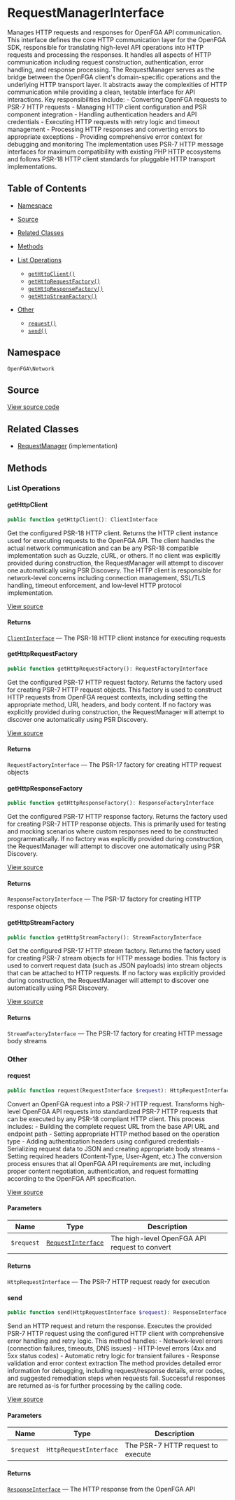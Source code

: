 # RequestManagerInterface

Manages HTTP requests and responses for OpenFGA API communication. This interface defines the core HTTP communication layer for the OpenFGA SDK, responsible for translating high-level API operations into HTTP requests and processing the responses. It handles all aspects of HTTP communication including request construction, authentication, error handling, and response processing. The RequestManager serves as the bridge between the OpenFGA client&#039;s domain-specific operations and the underlying HTTP transport layer. It abstracts away the complexities of HTTP communication while providing a clean, testable interface for API interactions. Key responsibilities include: - Converting OpenFGA requests to PSR-7 HTTP requests - Managing HTTP client configuration and PSR component integration - Handling authentication headers and API credentials - Executing HTTP requests with retry logic and timeout management - Processing HTTP responses and converting errors to appropriate exceptions - Providing comprehensive error context for debugging and monitoring The implementation uses PSR-7 HTTP message interfaces for maximum compatibility with existing PHP HTTP ecosystems and follows PSR-18 HTTP client standards for pluggable HTTP transport implementations.

## Table of Contents

- [Namespace](#namespace)
- [Source](#source)
- [Related Classes](#related-classes)
- [Methods](#methods)

- [List Operations](#list-operations)
  - [`getHttpClient()`](#gethttpclient)
  - [`getHttpRequestFactory()`](#gethttprequestfactory)
  - [`getHttpResponseFactory()`](#gethttpresponsefactory)
  - [`getHttpStreamFactory()`](#gethttpstreamfactory)
- [Other](#other)
  - [`request()`](#request)
  - [`send()`](#send)

## Namespace

`OpenFGA\Network`

## Source

[View source code](https://github.com/evansims/openfga-php/blob/main/src/Network/RequestManagerInterface.php)

## Related Classes

- [RequestManager](Network/RequestManager.md) (implementation)

## Methods

### List Operations

#### getHttpClient

```php
public function getHttpClient(): ClientInterface

```

Get the configured PSR-18 HTTP client. Returns the HTTP client instance used for executing requests to the OpenFGA API. The client handles the actual network communication and can be any PSR-18 compatible implementation such as Guzzle, cURL, or others. If no client was explicitly provided during construction, the RequestManager will attempt to discover one automatically using PSR Discovery. The HTTP client is responsible for network-level concerns including connection management, SSL/TLS handling, timeout enforcement, and low-level HTTP protocol implementation.

[View source](https://github.com/evansims/openfga-php/blob/main/src/Network/RequestManagerInterface.php#L96)

#### Returns

[`ClientInterface`](ClientInterface.md) — The PSR-18 HTTP client instance for executing requests

#### getHttpRequestFactory

```php
public function getHttpRequestFactory(): RequestFactoryInterface

```

Get the configured PSR-17 HTTP request factory. Returns the factory used for creating PSR-7 HTTP request objects. This factory is used to construct HTTP requests from OpenFGA request contexts, including setting the appropriate method, URI, headers, and body content. If no factory was explicitly provided during construction, the RequestManager will attempt to discover one automatically using PSR Discovery.

[View source](https://github.com/evansims/openfga-php/blob/main/src/Network/RequestManagerInterface.php#L112)

#### Returns

`RequestFactoryInterface` — The PSR-17 factory for creating HTTP request objects

#### getHttpResponseFactory

```php
public function getHttpResponseFactory(): ResponseFactoryInterface

```

Get the configured PSR-17 HTTP response factory. Returns the factory used for creating PSR-7 HTTP response objects. This is primarily used for testing and mocking scenarios where custom responses need to be constructed programmatically. If no factory was explicitly provided during construction, the RequestManager will attempt to discover one automatically using PSR Discovery.

[View source](https://github.com/evansims/openfga-php/blob/main/src/Network/RequestManagerInterface.php#L128)

#### Returns

`ResponseFactoryInterface` — The PSR-17 factory for creating HTTP response objects

#### getHttpStreamFactory

```php
public function getHttpStreamFactory(): StreamFactoryInterface

```

Get the configured PSR-17 HTTP stream factory. Returns the factory used for creating PSR-7 stream objects for HTTP message bodies. This factory is used to convert request data (such as JSON payloads) into stream objects that can be attached to HTTP requests. If no factory was explicitly provided during construction, the RequestManager will attempt to discover one automatically using PSR Discovery.

[View source](https://github.com/evansims/openfga-php/blob/main/src/Network/RequestManagerInterface.php#L144)

#### Returns

`StreamFactoryInterface` — The PSR-17 factory for creating HTTP message body streams

### Other

#### request

```php
public function request(RequestInterface $request): HttpRequestInterface

```

Convert an OpenFGA request into a PSR-7 HTTP request. Transforms high-level OpenFGA API requests into standardized PSR-7 HTTP requests that can be executed by any PSR-18 compliant HTTP client. This process includes: - Building the complete request URL from the base API URL and endpoint path - Setting appropriate HTTP method based on the operation type - Adding authentication headers using configured credentials - Serializing request data to JSON and creating appropriate body streams - Setting required headers (Content-Type, User-Agent, etc.) The conversion process ensures that all OpenFGA API requirements are met, including proper content negotiation, authentication, and request formatting according to the OpenFGA API specification.

[View source](https://github.com/evansims/openfga-php/blob/main/src/Network/RequestManagerInterface.php#L169)

#### Parameters

| Name       | Type                                               | Description                                   |
| ---------- | -------------------------------------------------- | --------------------------------------------- |
| `$request` | [`RequestInterface`](Requests/RequestInterface.md) | The high-level OpenFGA API request to convert |

#### Returns

`HttpRequestInterface` — The PSR-7 HTTP request ready for execution

#### send

```php
public function send(HttpRequestInterface $request): ResponseInterface

```

Send an HTTP request and return the response. Executes the provided PSR-7 HTTP request using the configured HTTP client with comprehensive error handling and retry logic. This method handles: - Network-level errors (connection failures, timeouts, DNS issues) - HTTP-level errors (4xx and 5xx status codes) - Automatic retry logic for transient failures - Response validation and error context extraction The method provides detailed error information for debugging, including request/response details, error codes, and suggested remediation steps when requests fail. Successful responses are returned as-is for further processing by the calling code.

[View source](https://github.com/evansims/openfga-php/blob/main/src/Network/RequestManagerInterface.php#L192)

#### Parameters

| Name       | Type                   | Description                       |
| ---------- | ---------------------- | --------------------------------- |
| `$request` | `HttpRequestInterface` | The PSR-7 HTTP request to execute |

#### Returns

[`ResponseInterface`](Responses/ResponseInterface.md) — The HTTP response from the OpenFGA API
